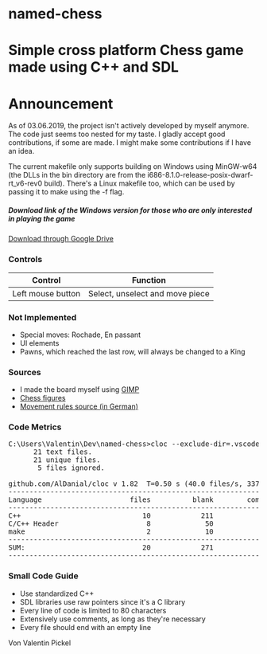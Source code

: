 # named-chess

# Simple cross platform Chess game made using C++ and SDL

<h1>Announcement</h1>

As of 03.06.2019, the project isn't actively developed by myself anymore. The code just seems too nested for my taste. I gladly accept good contributions, if some are made. I might make some contributions if I have an idea.

The current makefile only supports building on Windows using MinGW-w64 (the DLLs in the bin directory are from the i686-8.1.0-release-posix-dwarf-rt_v6-rev0 build). There's a Linux makefile too, which can be used by passing it to make using the -f flag.

<h5>Download link of the Windows version for those who are only interested in playing the game</h5>

[Download through Google Drive](https://drive.google.com/file/d/19n1aBIcd6uEgoYQyR0xEYKLgi-3Jqoip/view?usp=sharing)

<h3>Controls</h3>

| Control           | Function                        |
| ----------------- | ------------------------------- |
| Left mouse button | Select, unselect and move piece |

<h3>Not Implemented</h3>

- Special moves: Rochade, En passant
- UI elements
- Pawns, which reached the last row, will always be changed to a King 

<h3>Sources</h3>

- I made the board myself using [GIMP](https://www.gimp.org/)  
- [Chess figures](https://opengameart.org/content/colorful-chess-pieces)  
- [Movement rules source (in German)](https://www.brettspielnetz.de/spielregeln/schach.php)

<h3>Code Metrics</h3>

<pre>
C:\Users\Valentin\Dev\named-chess>cloc --exclude-dir=.vscode,bin,misc,obj,res,.gitignore,README.md .
      21 text files.
      21 unique files.
       5 files ignored.

github.com/AlDanial/cloc v 1.82  T=0.50 s (40.0 files/s, 3374.0 lines/s)
-------------------------------------------------------------------------------
Language                     files          blank        comment           code
-------------------------------------------------------------------------------
C++                             10            211             34           1104
C/C++ Header                     8             50             25            225
make                             2             10              8             20
-------------------------------------------------------------------------------
SUM:                            20            271             67           1349
-------------------------------------------------------------------------------
</pre>

<h3>Small Code Guide</h3>

- Use standardized C++
- SDL libraries use raw pointers since it's a C library
- Every line of code is limited to 80 characters
- Extensively use comments, as long as they're necessary
- Every file should end with an empty line

Von Valentin Pickel

